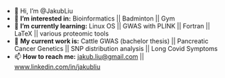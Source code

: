 - 👋 Hi, I’m @JakubLiu
- 👀 **I’m interested in:**  Bioinformatics  ||  Badminton  ||  Gym
- 🌱 **I’m currently learning:**   Linux OS  ||  GWAS with PLINK  ||  Fortran ||  LaTeX  ||  various proteomic tools
- 🌱 **My current work is:**   Cattle GWAS (bachelor thesis)  ||  Pancreatic Cancer Genetics  ||  SNP distribution analysis  ||  Long Covid Symptoms
- 📫 **How to reach me:**  jakub.liu@gmail.com  ||  www.linkedin.com/in/jakubliu

<!---
JakubLiu/JakubLiu is a ✨ special ✨ repository because its `README.md` (this file) appears on your GitHub profile.
You can click the Preview link to take a look at your changes.
--->
